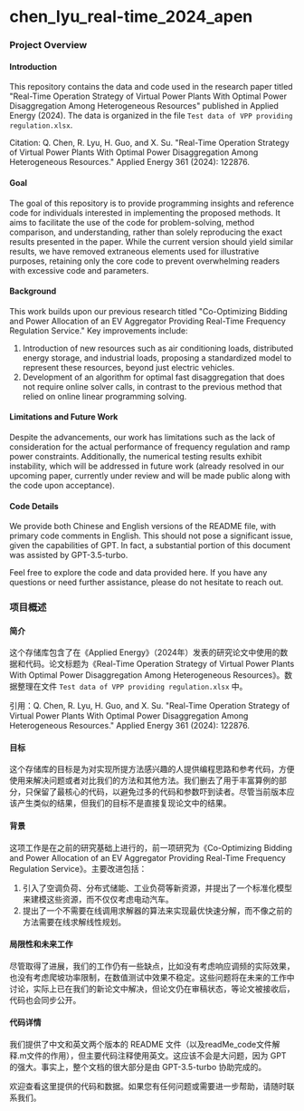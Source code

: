 # chen_lyu_real-time_2024_apen
### Project Overview

#### Introduction
This repository contains the data and code used in the research paper titled "Real-Time Operation Strategy of Virtual Power Plants With Optimal Power Disaggregation Among Heterogeneous Resources" published in Applied Energy (2024). The data is organized in the file `Test data of VPP providing regulation.xlsx`.

Citation: Q. Chen, R. Lyu, H. Guo, and X. Su. "Real-Time Operation Strategy of Virtual Power Plants With Optimal Power Disaggregation Among Heterogeneous Resources." Applied Energy 361 (2024): 122876.

#### Goal
The goal of this repository is to provide programming insights and reference code for individuals interested in implementing the proposed methods. It aims to facilitate the use of the code for problem-solving, method comparison, and understanding, rather than solely reproducing the exact results presented in the paper. While the current version should yield similar results, we have removed extraneous elements used for illustrative purposes, retaining only the core code to prevent overwhelming readers with excessive code and parameters.

#### Background
This work builds upon our previous research titled "Co-Optimizing Bidding and Power Allocation of an EV Aggregator Providing Real-Time Frequency Regulation Service." Key improvements include:
1. Introduction of new resources such as air conditioning loads, distributed energy storage, and industrial loads, proposing a standardized model to represent these resources, beyond just electric vehicles.
2. Development of an algorithm for optimal fast disaggregation that does not require online solver calls, in contrast to the previous method that relied on online linear programming solving.

#### Limitations and Future Work
Despite the advancements, our work has limitations such as the lack of consideration for the actual performance of frequency regulation and ramp power constraints. Additionally, the numerical testing results exhibit instability, which will be addressed in future work (already resolved in our upcoming paper, currently under review and will be made public along with the code upon acceptance).

#### Code Details
We provide both Chinese and English versions of the README file, with primary code comments in English. This should not pose a significant issue, given the capabilities of GPT. In fact, a substantial portion of this document was assisted by GPT-3.5-turbo.

Feel free to explore the code and data provided here. If you have any questions or need further assistance, please do not hesitate to reach out.

### 项目概述

#### 简介
这个存储库包含了在《Applied Energy》（2024年）发表的研究论文中使用的数据和代码。论文标题为《Real-Time Operation Strategy of Virtual Power Plants With Optimal Power Disaggregation Among Heterogeneous Resources》。数据整理在文件 `Test data of VPP providing regulation.xlsx` 中。

引用：Q. Chen, R. Lyu, H. Guo, and X. Su. "Real-Time Operation Strategy of Virtual Power Plants With Optimal Power Disaggregation Among Heterogeneous Resources." Applied Energy 361 (2024): 122876.

#### 目标
这个存储库的目标是为对实现所提方法感兴趣的人提供编程思路和参考代码，方便使用来解决问题或者对比我们的方法和其他方法。我们删去了用于丰富算例的部分，只保留了最核心的代码，以避免过多的代码和参数吓到读者。尽管当前版本应该产生类似的结果，但我们的目标不是直接复现论文中的结果。

#### 背景
这项工作是在之前的研究基础上进行的，前一项研究为《Co-Optimizing Bidding and Power Allocation of an EV Aggregator Providing Real-Time Frequency Regulation Service》。主要改进包括：
1. 引入了空调负荷、分布式储能、工业负荷等新资源，并提出了一个标准化模型来建模这些资源，而不仅仅考虑电动汽车。
2. 提出了一个不需要在线调用求解器的算法来实现最优快速分解，而不像之前的方法需要在线求解线性规划。

#### 局限性和未来工作
尽管取得了进展，我们的工作仍有一些缺点，比如没有考虑响应调频的实际效果，也没有考虑爬坡功率限制，在数值测试中效果不稳定。这些问题将在未来的工作中讨论，实际上已在我们的新论文中解决，但论文仍在审稿状态，等论文被接收后，代码也会同步公开。

#### 代码详情
我们提供了中文和英文两个版本的 README 文件（以及readMe_code文件解释.m文件的作用），但主要代码注释使用英文。这应该不会是大问题，因为 GPT 的强大。事实上，整个文档的很大部分是由 GPT-3.5-turbo 协助完成的。

欢迎查看这里提供的代码和数据。如果您有任何问题或需要进一步帮助，请随时联系我们。
